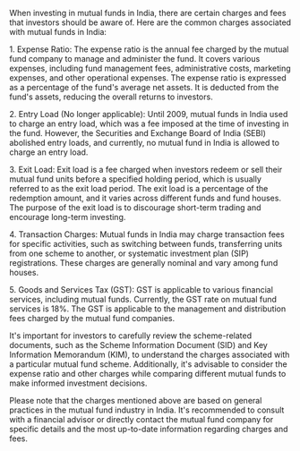 <p>
When investing in mutual funds in India, there are certain charges and fees that investors should be aware of. Here are the common charges associated with mutual funds in India:
</p><p>
1. Expense Ratio: The expense ratio is the annual fee charged by the mutual fund company to manage and administer the fund. It covers various expenses, including fund management fees, administrative costs, marketing expenses, and other operational expenses. The expense ratio is expressed as a percentage of the fund's average net assets. It is deducted from the fund's assets, reducing the overall returns to investors.
</p><p>
2. Entry Load (No longer applicable): Until 2009, mutual funds in India used to charge an entry load, which was a fee imposed at the time of investing in the fund. However, the Securities and Exchange Board of India (SEBI) abolished entry loads, and currently, no mutual fund in India is allowed to charge an entry load.
</p><p>
3. Exit Load: Exit load is a fee charged when investors redeem or sell their mutual fund units before a specified holding period, which is usually referred to as the exit load period. The exit load is a percentage of the redemption amount, and it varies across different funds and fund houses. The purpose of the exit load is to discourage short-term trading and encourage long-term investing.
</p><p>
4. Transaction Charges: Mutual funds in India may charge transaction fees for specific activities, such as switching between funds, transferring units from one scheme to another, or systematic investment plan (SIP) registrations. These charges are generally nominal and vary among fund houses.
</p><p>
5. Goods and Services Tax (GST): GST is applicable to various financial services, including mutual funds. Currently, the GST rate on mutual fund services is 18%. The GST is applicable to the management and distribution fees charged by the mutual fund companies.
</p><p>
It's important for investors to carefully review the scheme-related documents, such as the Scheme Information Document (SID) and Key Information Memorandum (KIM), to understand the charges associated with a particular mutual fund scheme. Additionally, it's advisable to consider the expense ratio and other charges while comparing different mutual funds to make informed investment decisions.
</p><p>
Please note that the charges mentioned above are based on general practices in the mutual fund industry in India. It's recommended to consult with a financial advisor or directly contact the mutual fund company for specific details and the most up-to-date information regarding charges and fees.
</p>